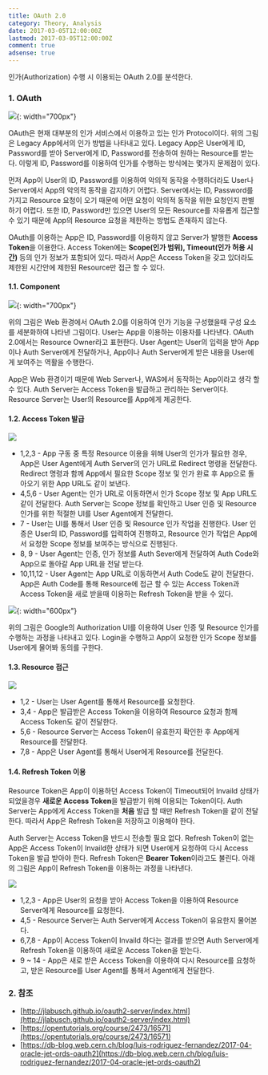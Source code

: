 ```yaml
---
title: OAuth 2.0
category: Theory, Analysis
date: 2017-03-05T12:00:00Z
lastmod: 2017-03-05T12:00:00Z
comment: true
adsense: true
---
```


인가(Authorization) 수행 시 이용되는 OAuth 2.0를 분석한다.

### 1. OAuth

![]({{site.baseurl}}/images/theory_analysis/OAuth_2.0/Legacy_Auth.PNG){: width="700px"}

OAuth은 현재 대부분의 인가 서비스에서 이용하고 있는 인가 Protocol이다. 위의 그림은 Legacy App에서의 인가 방법을 나타내고 있다. Legacy App은 User에게 ID, Password를 받아 Server에게 ID, Password를 전송하여 원하는 Resource를 받는다. 이렇게 ID, Password를 이용하여 인가를 수행하는 방식에는 몇가지 문제점이 있다.

먼저 App이 User의 ID, Password를 이용하여 악의적 동작을 수행하더라도 User나 Server에서 App의 악의적 동작을 감지하기 어렵다. Server에서는 ID, Password를 가지고 Resource 요청이 오기 때문에 어떤 요청이 악의적 동작을 위한 요청인지 판별하기 어렵다. 또한 ID, Password만 있으면 User의 모든 Resource를 자유롭게 접근할 수 있기 때문에 App의 Resource 요청을 제한하는 방법도 존재하지 않는다.

OAuth를 이용하는 App은 ID, Password를 이용하지 않고 Server가 발행한 **Access Token**을 이용한다. Access Token에는 **Scope(인가 범위), Timeout(인가 허용 시간)** 등의 인가 정보가 포함되어 있다. 따라서 App은 Access Token을 갖고 있더라도 제한된 시간안에 제한된 Resource만 접근 할 수 있다.

#### 1.1. Component

![]({{site.baseurl}}/images/theory_analysis/OAuth_2.0/OAuth_2.0_Component.PNG){: width="700px"}

위의 그림은 Web 환경에서 OAuth 2.0를 이용하여 인가 기능을 구성했을때 구성 요소를 세분화하여 나타낸 그림이다. User는 App을 이용하는 이용자를 나타낸다. OAuth 2.0에서는 Resource Owner라고 표현한다. User Agent는 User의 입력을 받아 App이나 Auth Server에게 전달하거나, App이나 Auth Server에게 받은 내용을 User에게 보여주는 역활을 수행한다.

App은 Web 환경이기 때문에 Web Server나, WAS에서 동작하는 App이라고 생각 할 수 있다. Auth Server는 Access Token을 발급하고 관리하는 Server이다. Resource Server는 User의 Resource를 App에게 제공한다.

#### 1.2. Access Token 발급

![]({{site.baseurl}}/images/theory_analysis/OAuth_2.0/OAuth_2.0_Access_Token_Flow.PNG)

* 1,2,3 - App 구동 중 특정 Resource 이용을 위해 User의 인가가 필요한 경우, App은 User Agent에게 Auth Server의 인가 URL로 Redirect 명령을 전달한다. Redirect 명령과 함께 App에서 필요한 Scope 정보 및 인가 완료 후 App으로 돌아오기 위한 App URL도 같이 보낸다.
* 4,5,6 - User Agent는 인가 URL로 이동하면서 인가 Scope 정보 및 App URL도 같이 전달한다. Auth Server는 Scope 정보를 확인하고 User 인증 및 Resource 인가를 위한 적절한 UI를 User Agent에게 전달한다.
* 7 - User는 UI를 통해서 User 인증 및 Resource 인가 작업을 진행한다. User 인증은 User의 ID, Password를 입력하여 진행하고, Resource 인가 작업은 App에서 요청한 Scope 정보를 보여주는 방식으로 진행된다.
* 8, 9 - User Agent는 인증, 인가 정보를 Auth Sever에게 전달하여 Auth Code와 App으로 돌아갈 App URL을 전달 받는다.
* 10,11,12 - User Agent는 App URL로 이동하면서 Auth Code도 같이 전달한다. App은 Auth Code를 통해 Resource에 접근 할 수 있는 Access Token과 Access Token을 새로 받을때 이용하는 Refresh Token을 받을 수 있다.

![]({{site.baseurl}}/images/theory_analysis/OAuth_2.0/Auth_Google_UI.PNG){: width="600px"}

위의 그림은 Google의 Authorization UI를 이용하여 User 인증 및 Resource 인가를 수행하는 과정을 나타내고 있다. Login을 수행하고 App이 요청한 인가 Scope 정보를 User에게 물어봐 동의를 구한다.

#### 1.3. Resource 접근

![]({{site.baseurl}}/images/theory_analysis/OAuth_2.0/OAuth_2.0_Resource_Access_Flow.PNG)

* 1,2 - User는 User Agent를 통해서 Resource를 요청한다.
* 3,4 - App은 발급받은 Access Token을 이용하여 Resource 요청과 함께 Access Token도 같이 전달한다.
* 5,6 - Resource Server는 Access Token이 유효한지 확인한 후 App에게 Resource를 전달한다.
* 7,8 - App은 User Agent를 통해서 User에게 Resource를 전달한다.

#### 1.4. Refresh Token 이용

Resource Token은 App이 이용하던 Access Token이 Timeout되어 Invaild 상태가 되었을경우 **새로운 Access Token**을 발급받기 위해 이용되는 Token이다. Auth Server는 App에게 Access Token을 **처음** 발급 할 때만 Refresh Token을 같이 전달한다. 따라서 App은 Refresh Token을 저장하고 이용해야 한다.

Auth Server는 Access Token을 반드시 전송할 필요 없다. Refresh Token이 없는 App은 Access Token이 Invaild한 상태가 되면 User에게 요청하여 다시 Access Token을 발급 받아야 한다. Refresh Token은 **Bearer Token**이라고도 불린다. 아래의 그림은 App이 Refresh Token을 이용하는 과정을 나타낸다.

![]({{site.baseurl}}/images/theory_analysis/OAuth_2.0/OAuth_2.0_Refresh_Token_Flow.PNG)

* 1,2,3 - App은 User의 요청을 받아 Access Token을 이용하여 Resource Server에게 Resource를 요청한다.
* 4,5 - Resource Server는 Auth Server에게 Access Token이 유요한지 물어본다.
* 6,7,8 - App이 Access Token이 Invaild 하다는 결과를 받으면 Auth Server에게 Refresh Token을 이용하여 새로운 Access Token을 받는다.
* 9 ~ 14 - App은 새로 받은 Access Token을 이용하여 다시 Resource를 요청하고, 받은 Resource를 User Agent를 통해서 Agent에게 전달한다.

### 2. 참조

* [http://jlabusch.github.io/oauth2-server/index.html](http://jlabusch.github.io/oauth2-server/index.html)
* [https://opentutorials.org/course/2473/16571](https://opentutorials.org/course/2473/16571)
* [https://db-blog.web.cern.ch/blog/luis-rodriguez-fernandez/2017-04-oracle-jet-ords-oauth2](https://db-blog.web.cern.ch/blog/luis-rodriguez-fernandez/2017-04-oracle-jet-ords-oauth2)
